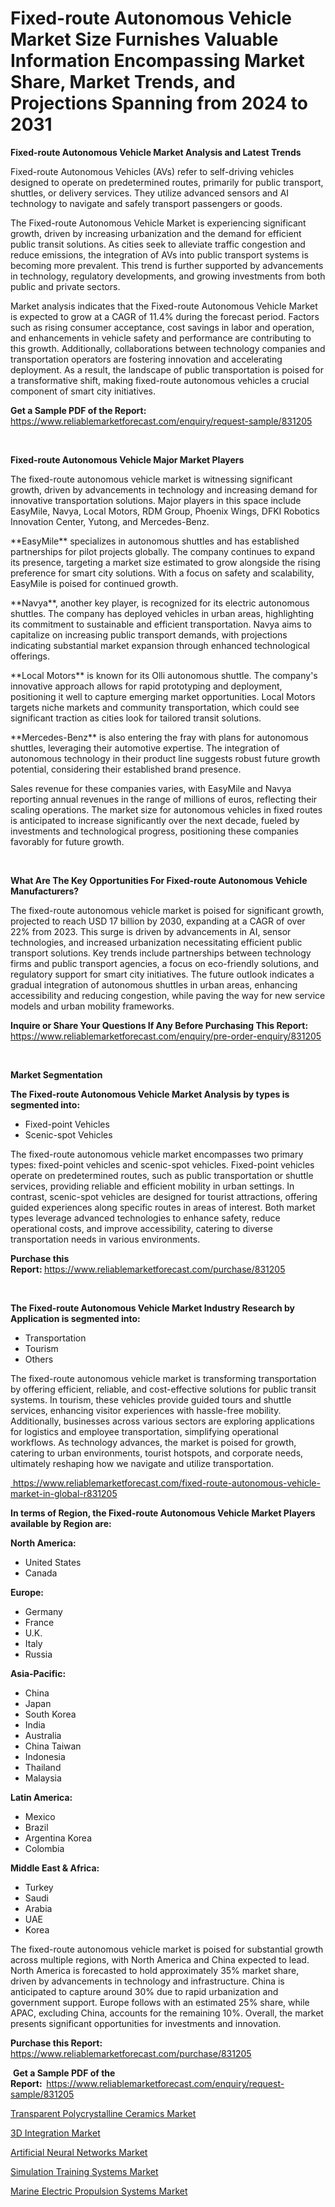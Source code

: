 <p><h1>Fixed-route Autonomous Vehicle Market Size Furnishes Valuable Information Encompassing Market Share, Market Trends, and Projections Spanning from 2024 to 2031</h1></p><p><strong>Fixed-route Autonomous Vehicle Market Analysis and Latest Trends</strong></p>
<p><p>Fixed-route Autonomous Vehicles (AVs) refer to self-driving vehicles designed to operate on predetermined routes, primarily for public transport, shuttles, or delivery services. They utilize advanced sensors and AI technology to navigate and safely transport passengers or goods.</p><p>The Fixed-route Autonomous Vehicle Market is experiencing significant growth, driven by increasing urbanization and the demand for efficient public transit solutions. As cities seek to alleviate traffic congestion and reduce emissions, the integration of AVs into public transport systems is becoming more prevalent. This trend is further supported by advancements in technology, regulatory developments, and growing investments from both public and private sectors.</p><p>Market analysis indicates that the Fixed-route Autonomous Vehicle Market is expected to grow at a CAGR of 11.4% during the forecast period. Factors such as rising consumer acceptance, cost savings in labor and operation, and enhancements in vehicle safety and performance are contributing to this growth. Additionally, collaborations between technology companies and transportation operators are fostering innovation and accelerating deployment. As a result, the landscape of public transportation is poised for a transformative shift, making fixed-route autonomous vehicles a crucial component of smart city initiatives.</p></p>
<p><strong>Get a Sample PDF of the Report:&nbsp;</strong> <a href="https://www.reliablemarketforecast.com/enquiry/request-sample/831205?utm_campaign=1874&utm_medium=2&utm_source=Github&utm_content=ia&utm_term=18122024&utm_id=fixed-route-autonomous-vehicle">https://www.reliablemarketforecast.com/enquiry/request-sample/831205</a></p>
<p>&nbsp;</p>
<p><strong>Fixed-route Autonomous Vehicle Major Market Players</strong></p>
<p><p>The fixed-route autonomous vehicle market is witnessing significant growth, driven by advancements in technology and increasing demand for innovative transportation solutions. Major players in this space include EasyMile, Navya, Local Motors, RDM Group, Phoenix Wings, DFKI Robotics Innovation Center, Yutong, and Mercedes-Benz.</p><p>**EasyMile** specializes in autonomous shuttles and has established partnerships for pilot projects globally. The company continues to expand its presence, targeting a market size estimated to grow alongside the rising preference for smart city solutions. With a focus on safety and scalability, EasyMile is poised for continued growth.</p><p>**Navya**, another key player, is recognized for its electric autonomous shuttles. The company has deployed vehicles in urban areas, highlighting its commitment to sustainable and efficient transportation. Navya aims to capitalize on increasing public transport demands, with projections indicating substantial market expansion through enhanced technological offerings.</p><p>**Local Motors** is known for its Olli autonomous shuttle. The company's innovative approach allows for rapid prototyping and deployment, positioning it well to capture emerging market opportunities. Local Motors targets niche markets and community transportation, which could see significant traction as cities look for tailored transit solutions.</p><p>**Mercedes-Benz** is also entering the fray with plans for autonomous shuttles, leveraging their automotive expertise. The integration of autonomous technology in their product line suggests robust future growth potential, considering their established brand presence.</p><p>Sales revenue for these companies varies, with EasyMile and Navya reporting annual revenues in the range of millions of euros, reflecting their scaling operations. The market size for autonomous vehicles in fixed routes is anticipated to increase significantly over the next decade, fueled by investments and technological progress, positioning these companies favorably for future growth.</p></p>
<p>&nbsp;</p>
<p><strong>What Are The Key Opportunities For Fixed-route Autonomous Vehicle Manufacturers?</strong></p>
<p><p>The fixed-route autonomous vehicle market is poised for significant growth, projected to reach USD 17 billion by 2030, expanding at a CAGR of over 22% from 2023. This surge is driven by advancements in AI, sensor technologies, and increased urbanization necessitating efficient public transport solutions. Key trends include partnerships between technology firms and public transport agencies, a focus on eco-friendly solutions, and regulatory support for smart city initiatives. The future outlook indicates a gradual integration of autonomous shuttles in urban areas, enhancing accessibility and reducing congestion, while paving the way for new service models and urban mobility frameworks.</p></p>
<p><strong>Inquire or Share Your Questions If Any Before Purchasing This Report:</strong> <a href="https://www.reliablemarketforecast.com/enquiry/pre-order-enquiry/831205?utm_campaign=1874&utm_medium=2&utm_source=Github&utm_content=ia&utm_term=18122024&utm_id=fixed-route-autonomous-vehicle">https://www.reliablemarketforecast.com/enquiry/pre-order-enquiry/831205</a></p>
<p>&nbsp;</p>
<p><strong>Market Segmentation</strong></p>
<p><strong>The Fixed-route Autonomous Vehicle Market Analysis by types is segmented into:</strong></p>
<p><ul><li>Fixed-point Vehicles</li><li>Scenic-spot Vehicles</li></ul></p>
<p><p>The fixed-route autonomous vehicle market encompasses two primary types: fixed-point vehicles and scenic-spot vehicles. Fixed-point vehicles operate on predetermined routes, such as public transportation or shuttle services, providing reliable and efficient mobility in urban settings. In contrast, scenic-spot vehicles are designed for tourist attractions, offering guided experiences along specific routes in areas of interest. Both market types leverage advanced technologies to enhance safety, reduce operational costs, and improve accessibility, catering to diverse transportation needs in various environments.</p></p>
<p><strong>Purchase this Report:&nbsp;</strong><a href="https://www.reliablemarketforecast.com/purchase/831205?utm_campaign=1874&utm_medium=2&utm_source=Github&utm_content=ia&utm_term=18122024&utm_id=fixed-route-autonomous-vehicle">https://www.reliablemarketforecast.com/purchase/831205</a></p>
<p>&nbsp;</p>
<p><strong>The Fixed-route Autonomous Vehicle Market Industry Research by Application is segmented into:</strong></p>
<p><ul><li>Transportation</li><li>Tourism</li><li>Others</li></ul></p>
<p><p>The fixed-route autonomous vehicle market is transforming transportation by offering efficient, reliable, and cost-effective solutions for public transit systems. In tourism, these vehicles provide guided tours and shuttle services, enhancing visitor experiences with hassle-free mobility. Additionally, businesses across various sectors are exploring applications for logistics and employee transportation, simplifying operational workflows. As technology advances, the market is poised for growth, catering to urban environments, tourist hotspots, and corporate needs, ultimately reshaping how we navigate and utilize transportation.</p></p>
<p><a href="https://www.reliablemarketforecast.com/fixed-route-autonomous-vehicle-market-in-global-r831205?utm_campaign=1874&utm_medium=2&utm_source=Github&utm_content=ia&utm_term=18122024&utm_id=fixed-route-autonomous-vehicle">&nbsp;https://www.reliablemarketforecast.com/fixed-route-autonomous-vehicle-market-in-global-r831205</a></p>
<p><strong>In terms of Region, the Fixed-route Autonomous Vehicle Market Players available by Region are:</strong></p>
<p>
    <p> <strong> North America: </strong>
        <ul>
            <li>United States</li>
            <li>Canada</li>
        </ul>
        </p> 
    <p> <strong> Europe: </strong>
        <ul>
            <li>Germany</li>
            <li>France</li>
            <li>U.K.</li>
            <li>Italy</li>
            <li>Russia</li>
        </ul>
        </p> 
    <p> <strong> Asia-Pacific: </strong>
        <ul>
            <li>China</li>
            <li>Japan</li>
            <li>South Korea</li>
            <li>India</li>
            <li>Australia</li>
            <li>China Taiwan</li>
            <li>Indonesia</li>
            <li>Thailand</li>
            <li>Malaysia</li>
        </ul>
        </p> 
    <p> <strong> Latin America: </strong>
        <ul>
            <li>Mexico</li>
            <li>Brazil</li>
            <li>Argentina Korea</li>
            <li>Colombia</li>
        </ul>
        </p> 
    <p> <strong> Middle East & Africa: </strong>
        <ul>
            <li>Turkey</li>
            <li>Saudi</li>
            <li>Arabia</li>
            <li>UAE</li>
            <li>Korea</li>
        </ul>
    </p>
    </p>
<p><p>The fixed-route autonomous vehicle market is poised for substantial growth across multiple regions, with North America and China expected to lead. North America is forecasted to hold approximately 35% market share, driven by advancements in technology and infrastructure. China is anticipated to capture around 30% due to rapid urbanization and government support. Europe follows with an estimated 25% share, while APAC, excluding China, accounts for the remaining 10%. Overall, the market presents significant opportunities for investments and innovation.</p></p>
<p><strong>Purchase this Report: </strong><a href="https://www.reliablemarketforecast.com/purchase/831205?utm_campaign=1874&utm_medium=2&utm_source=Github&utm_content=ia&utm_term=18122024&utm_id=fixed-route-autonomous-vehicle">https://www.reliablemarketforecast.com/purchase/831205</a></p>
<p>&nbsp;<strong>Get a Sample PDF of the Report:&nbsp;&nbsp;</strong><a href="https://www.reliablemarketforecast.com/enquiry/request-sample/831205?utm_campaign=1874&utm_medium=2&utm_source=Github&utm_content=ia&utm_term=18122024&utm_id=fixed-route-autonomous-vehicle">https://www.reliablemarketforecast.com/enquiry/request-sample/831205</a></p>
<p><strong></strong></p>
<p><p><a href="https://github.com/ChiragRP21/Market-Research-Report-List-6/blob/main/transparent-polycrystalline-ceramics-market.md?utm_campaign=1874&utm_medium=2&utm_source=Github&utm_content=ia&utm_term=18122024&utm_id=fixed-route-autonomous-vehicle">Transparent Polycrystalline Ceramics Market</a></p><p><a href="https://www.linkedin.com/pulse/complete-swot-analysis-3d-integration-market-industry-wzppe?utm_campaign=1874&utm_medium=2&utm_source=Github&utm_content=ia&utm_term=18122024&utm_id=fixed-route-autonomous-vehicle">3D Integration Market</a></p><p><a href="https://www.linkedin.com/pulse/global-artificial-neural-networks-market-research-report-industry-dtgse?utm_campaign=1874&utm_medium=2&utm_source=Github&utm_content=ia&utm_term=18122024&utm_id=fixed-route-autonomous-vehicle">Artificial Neural Networks Market</a></p><p><a href="https://www.linkedin.com/pulse/global-simulation-training-systems-market-set-grow-despite-ilpne?utm_campaign=1874&utm_medium=2&utm_source=Github&utm_content=ia&utm_term=18122024&utm_id=fixed-route-autonomous-vehicle">Simulation Training Systems Market</a></p><p><a href="https://www.linkedin.com/pulse/essential-overview-marine-electric-propulsion-systems-market-aeqwe?utm_campaign=1874&utm_medium=2&utm_source=Github&utm_content=ia&utm_term=18122024&utm_id=fixed-route-autonomous-vehicle">Marine Electric Propulsion Systems Market</a></p></p>